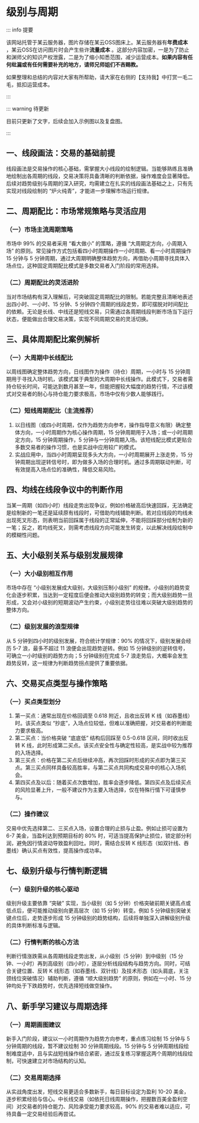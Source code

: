 # 级别与周期

::: info 提要

该网站托管于某云服务器，图片存储在某云OSS图床上。某云服务器有**年费成本** ，某云OSS在访问图片时会产生些许**流量成本** 。这部分内容加密，一是为了防止和渊师父的知识产权泄露，二是为了缩小知悉范围，减少运营成本。**如果内容有任何纰漏或有任何需要补充的地方，请师兄师姐们不吝赐教。**

如果整理和总结的内容对大家有所帮助，请大家在右侧的【支持我】中打赏一毛二毛，抵扣运营成本。

:::

::: warning 待更新

目前只更新了文字，后续会加入示例图以及复盘图。

:::

## 一、线段画法：交易的基础前提

线段画法是交易操作的核心基础，需掌握大小线段的绘制逻辑。当能够熟练且准确地绘制出各周期的线段，交易决策将具备清晰的判断依据，操作难度会显著降低。后续对趋势级别与周期的深入研究，均需建立在扎实的线段画法基础之上，只有先实现对线段绘制的 “炉火纯青”，才能进一步理解市场运行规律。

## 二、周期配比：市场常规策略与灵活应用

### （一）市场主流周期策略

市场中 99% 的交易者采用 “看大做小” 的策略，遵循 “大周期定方向，小周期入场” 的原则。常见操作方式包括看四小时周期操作一小时周期、看一小时周期操作 15 分钟与 5 分钟周期，通过大周期明确整体趋势方向，再借助小周期寻找具体入场点位，这种固定周期配比模式是多数交易者入门阶段的常用选择。

### （二）周期配比的灵活进阶

当对市场结构有深入理解后，可突破固定周期配比的限制。若能完整且清晰地表述出四小时、一小时、15 分钟、5 分钟四个周期的线段走势，即可摆脱对时间配比的依赖。无论是长线、中线还是短线交易，只需通过各周期线段判断市场当下运行状态，便能做出合理交易决策，实现不同周期交易的灵活切换。

## 三、具体周期配比案例解析

### （一）大周期中长线配比

以周线图确定整体趋势方向，日线图作为操作（持仓）周期，一小时与 15 分钟周期用于寻找入场时机，该模式属于典型的大周期中长线操作。此模式下，交易者需持仓较长时间，可能达到数月甚至一年，但能把握较大幅度的趋势行情，不过该模式对交易者的耐心与持仓能力要求极高，市场中仅有少数人能够践行。

### （二）短线周期配比（主流推荐）

1. 以日线图（或四小时周期，仅作为趋势方向参考，操作指导意义有限）确定整体方向，一小时周期作为核心操作周期，15 分钟周期用于入场；或一小时周期定方向，15 分钟周期操作，5 分钟与一分钟周期入场。该短线配比模式更贴合多数交易者的操作习惯，也是实战中应用较广的模式。
2. 实战应用中，当四小时周期呈现多头大方向，一小时周期展开上涨走势，15 分钟周期出现逆转信号时，即为做多入场的合理时机。通过多周期联动判断，可有效提高入场点位的准确性，降低交易风险。

## 四、均线在线段争议中的判断作用

当某一周期（如四小时）线段走势出现争议，例如价格破高后快速回踩，无法确定是绘制新的一笔还是延续原有线段时，可借助均线辅助判断。若对应线段的均线未出现死叉形态，则表明当前回踩属于线段的正常延伸，不能将回踩部分绘制为新的一笔；反之，若均线死叉，则需考虑线段方向可能发生转变，以此解决线段绘制中的模糊性问题。

## 五、大小级别关系与级别发展规律

### （一）大小级别相互作用

市场中存在 “小级别发展成大级别，大级别压制小级别” 的规律。小级别的趋势变化会逐步积累，当达到一定程度后便会推动大级别趋势的转变；而大级别趋势一旦形成，又会对小级别的短期波动产生约束，小级别走势往往难以突破大级别趋势的整体方向。

### （二）级别发展的浪型规律

从 5 分钟到四小时的级别发展，符合统计学规律：90% 的情况下，级别发展会经历 5-7 浪，最多不超过 11 浪便会出现趋势逆转。例如 15 分钟级别的逆转信号，可确立一小时级别的趋势方向；5 分钟级别在完成 5-7 浪走势后，大概率会发生趋势反转，这一规律为判断趋势拐点提供了重要依据。

## 六、交易买点类型与操作策略

### （一）买点类型划分

1. 第一买点：通常出现在价格回调至 0.618 附近，且收出反转 K 线（如吞墨线）时。该买点类似 “抄底”，入场点位较低，但难以准确把握，对交易者的判断能力要求极高。
2. 第二买点：当价格突破 “底底低” 结构后回踩至 0.5-0.618 区间，同时收出反转 K 线，此时形成第二买点。该买点安全性与确定性较高，是实战中较为推荐的入场选择。
3. 第三买点：价格在第二买点后继续冲高，再次回踩时形成的买点即为第三买点。第三买点同样具备较高胜率，与第二买点共同构成交易中的核心入场机会。
4. 第四买点及以后：随着买点次数增加，胜率会逐步降低。第四买点及后续买点的风险显著上升，一般不建议作为主要入场选择，仅在特殊行情下可谨慎参与。

### （二）操作建议

交易中优先选择第二、三买点入场，设置合理的止损与止盈。例如止损可设置为 6-7 美金，当盈利达到预期目标的 80% 时，可适当提高保护止损位，锁定部分利润，避免因行情波动导致盈利回吐。同时，需结合反转 K 线形态（如双针线、吞墨线）确认买点有效性，提高操作成功率。

## 七、级别升级与行情判断逻辑

### （一）级别升级的核心驱动

级别升级主要依靠 “突破” 实现，当小级别（如 5 分钟）价格突破前期关键高点或低点后，便可能推动级别向更高层次（如 15 分钟）转变。例如 5 分钟级别突破关键点位后，走势逐步形成 15 分钟级别的趋势结构，后续将单独深入讲解级别升级的具体判断标准与逻辑。

### （二）行情判断的核心方法

判断行情涨跌需从各周期线段走势出发，从小级别（5 分钟）到中级别（15 分钟、一小时）再到高级别（四小时），逐层分析线段结构与趋势方向。同时，可结合关键位置、反转 K 线形态（如吞墨线、双针线）及技术形态（如头肩底，关注颈线位突破情况）辅助判断，遵循 “顺大级别趋势” 的原则，例如在一小时、15 分钟均处于下跌趋势时，优先选择短线做空操作。

## 八、新手学习建议与周期选择

### （一）周期画图建议

新手入门阶段，建议以一小时周期作为趋势方向参考，重点练习绘制 15 分钟与 5 分钟周期的线段，暂不建议绘制 30 分钟周期线段。15 分钟与 5 分钟周期线段绘制难度适中，且与实战短线操作结合紧密，通过反复练习掌握这两个周期的线段绘制，可快速建立对市场结构的认知。

### （二）交易周期选择

从实战角度出发，短线交易更适合多数新手，每日目标设定为盈利 10-20 美金，逐步积累经验与信心。中长线交易（如依托日线周期操作，把握数百美金盈利空间）对交易者的持仓能力、风险承受能力要求较高，90% 的交易者难以适应，可待具备一定交易经验后再尝试。

<!-- 总结成文章形式，分章节，然后用严肃方式去总结，不要说作者指出，视频指出。章节标题不要有很浓的ai味儿。 -->